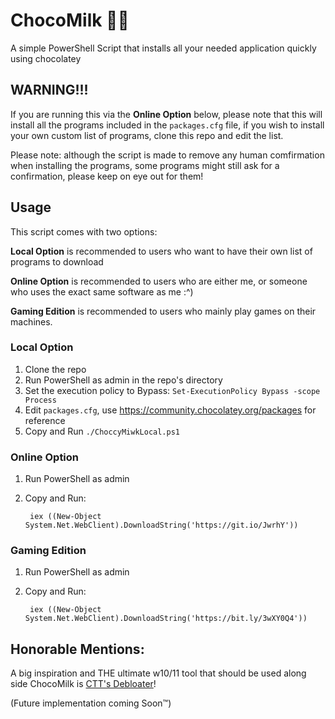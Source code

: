 # ChocoMilk 🍫🥛

A simple PowerShell Script that installs all your needed application quickly using chocolatey

## WARNING!!!

If you are running this via the **Online Option** below, please note that this will install all the programs included in the `packages.cfg` file, if you wish to install your own custom list of programs, clone this repo and edit the list.

Please note: although the script is made to remove any human comfirmation when installing the programs, some programs might still ask for a confirmation, please keep on eye out for them!

## Usage

This script comes with two options:

**Local Option** is recommended to users who want to have their own list of programs to download

**Online Option** is recommended to users who are either me, or someone who uses the exact same software as me :^)

**Gaming Edition** is recommended to users who mainly play games on their machines.

### Local Option

1. Clone the repo
1. Run PowerShell as admin in the repo's directory
1. Set the execution policy to Bypass: `Set-ExecutionPolicy Bypass -scope Process`
1. Edit `packages.cfg`, use https://community.chocolatey.org/packages for reference
1. Copy and Run `./ChoccyMiwkLocal.ps1`

### Online Option

1. Run PowerShell as admin
2. Copy and Run:

        iex ((New-Object System.Net.WebClient).DownloadString('https://git.io/JwrhY'))
        
### Gaming Edition

1. Run PowerShell as admin
2. Copy and Run:

        iex ((New-Object System.Net.WebClient).DownloadString('https://bit.ly/3wXY0Q4'))
## Honorable Mentions:
A big inspiration and THE ultimate w10/11 tool that should be used along side ChocoMilk is [CTT's Debloater](https://christitus.com/windows-tool/)!

(Future implementation coming Soon&trade;)
